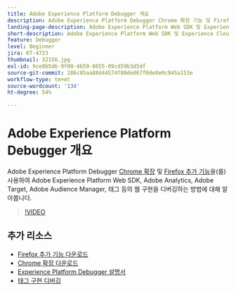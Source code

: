 ```yaml
---
title: Adobe Experience Platform Debugger 개요
description: Adobe Experience Platform Debugger Chrome 확장 기능 및 Firefox 추가 기능을 사용하여 Adobe Experience Platform Web SDK, Adobe Analytics, Adobe Target, Adobe Audience Manager, 태그 등의 웹 구현을 디버깅하는 방법에 대해 알아봅니다.
landing-page-description: Adobe Experience Platform Web SDK 및 Experience Cloud 애플리케이션의 웹 구현을 디버깅합니다.
short-description: Adobe Experience Platform Web SDK 및 Experience Cloud 애플리케이션의 웹 구현을 디버깅합니다.
feature: Debugger
level: Beginner
jira: KT-4723
thumbnail: 32156.jpg
exl-id: 9ce0b5db-9f00-4b59-8655-09cd59b3d5df
source-git-commit: 286c85aa88d44574f00ded67f0de8e0c945a153e
workflow-type: tm+mt
source-wordcount: '134'
ht-degree: 54%

---
```


# Adobe Experience Platform Debugger 개요

Adobe Experience Platform Debugger [Chrome 확장](https://chrome.google.com/webstore/detail/adobe-experience-platform/bfnnokhpnncpkdmbokanobigaccjkpob) 및 [Firefox 추가 기능](https://addons.mozilla.org/ko-KR/firefox/addon/adobe-experience-platform-dbg/)을(를) 사용하여 Adobe Experience Platform Web SDK, Adobe Analytics, Adobe Target, Adobe Audience Manager, 태그 등의 웹 구현을 디버깅하는 방법에 대해 알아봅니다.

>[!VIDEO](https://video.tv.adobe.com/v/36114?learn=on&enablevpops&captions=kor)

## 추가 리소스

* [Firefox 추가 기능 다운로드](https://addons.mozilla.org/ko-KR/firefox/addon/adobe-experience-platform-dbg/)
* [Chrome 확장 다운로드](https://chrome.google.com/webstore/detail/adobe-experience-platform/bfnnokhpnncpkdmbokanobigaccjkpob)
* [Experience Platform Debugger 설명서](https://experienceleague.adobe.com/docs/debugger/using-v2/experience-cloud-debugger.html?lang=ko)
* [태그 구현 디버깅](https://experienceleague.adobe.com/docs/experience-manager-learn/sites/integrations/experience-platform-launch/debug-launch-implementation.html?lang=ko)
